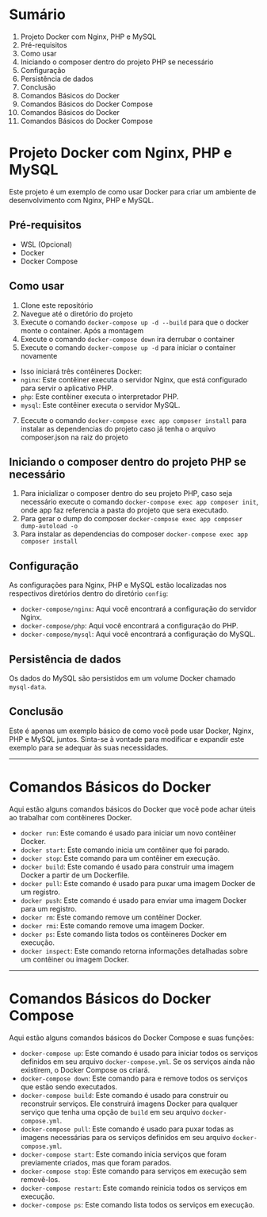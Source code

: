 # Sumário

1. Projeto Docker com Nginx, PHP e MySQL
2. Pré-requisitos
3. Como usar
4. Iniciando o composer dentro do projeto PHP se necessário
5. Configuração
6. Persistência de dados
7. Conclusão
8. Comandos Básicos do Docker
9. Comandos Básicos do Docker Compose
10. Comandos Básicos do Docker
11. Comandos Básicos do Docker Compose

# Projeto Docker com Nginx, PHP e MySQL

Este projeto é um exemplo de como usar Docker para criar um ambiente de desenvolvimento com Nginx, PHP e MySQL.

## Pré-requisitos
- WSL (Opcional)
- Docker
- Docker Compose

## Como usar

1. Clone este repositório
2. Navegue até o diretório do projeto
3. Execute o comando `docker-compose up -d --build` para que o docker monte o container. Após a montagem
4. Execute o comando `docker-compose down` ira derrubar o container
5. Execute o comando `docker-compose up -d` para iniciar o container novamente

- Isso iniciará três contêineres Docker:
- `nginx`: Este contêiner executa o servidor Nginx, que está configurado para servir o aplicativo PHP.
- `php`: Este contêiner executa o interpretador PHP.
- `mysql`: Este contêiner executa o servidor MySQL.

7. Ececute o comando `docker-compose exec app composer install` para instalar as dependencias do projeto caso já tenha o arquivo composer.json na raiz do projeto

## Iniciando o composer dentro do projeto PHP se necessário
1. Para inicializar o composer dentro do seu projeto PHP, caso seja necessário execute o comando `docker-compose exec app composer init`, onde app faz referencia a pasta do projeto que sera executado.
2. Para gerar o dump do composer `docker-compose exec app composer dump-autoload -o`
3. Para instalar as dependencias do composer `docker-compose exec app composer install`

## Configuração

As configurações para Nginx, PHP e MySQL estão localizadas nos respectivos diretórios dentro do diretório `config`:

- `docker-compose/nginx`: Aqui você encontrará a configuração do servidor Nginx.
- `docker-compose/php`: Aqui você encontrará a configuração do PHP.
- `docker-compose/mysql`: Aqui você encontrará a configuração do MySQL.

## Persistência de dados

Os dados do MySQL são persistidos em um volume Docker chamado `mysql-data`.

## Conclusão

Este é apenas um exemplo básico de como você pode usar Docker, Nginx, PHP e MySQL juntos. Sinta-se à vontade para modificar e expandir este exemplo para se adequar às suas necessidades.

----------------------------------------------------------------------------

# Comandos Básicos do Docker

Aqui estão alguns comandos básicos do Docker que você pode achar úteis ao trabalhar com contêineres Docker.

- `docker run`: Este comando é usado para iniciar um novo contêiner Docker.
- `docker start`: Este comando inicia um contêiner que foi parado.
- `docker stop`: Este comando para um contêiner em execução.
- `docker build`: Este comando é usado para construir uma imagem Docker a partir de um Dockerfile.
- `docker pull`: Este comando é usado para puxar uma imagem Docker de um registro.
- `docker push`: Este comando é usado para enviar uma imagem Docker para um registro.
- `docker rm`: Este comando remove um contêiner Docker.
- `docker rmi`: Este comando remove uma imagem Docker.
- `docker ps`: Este comando lista todos os contêineres Docker em execução.
- `docker inspect`: Este comando retorna informações detalhadas sobre um contêiner ou imagem Docker.

---------------------------------------------------------------------------

# Comandos Básicos do Docker Compose

Aqui estão alguns comandos básicos do Docker Compose e suas funções:

- `docker-compose up`: Este comando é usado para iniciar todos os serviços definidos em seu arquivo `docker-compose.yml`. Se os serviços ainda não existirem, o Docker Compose os criará.
- `docker-compose down`: Este comando para e remove todos os serviços que estão sendo executados.
- `docker-compose build`: Este comando é usado para construir ou reconstruir serviços. Ele construirá imagens Docker para qualquer serviço que tenha uma opção de `build` em seu arquivo `docker-compose.yml`.
- `docker-compose pull`: Este comando é usado para puxar todas as imagens necessárias para os serviços definidos em seu arquivo `docker-compose.yml`.
- `docker-compose start`: Este comando inicia serviços que foram previamente criados, mas que foram parados.
- `docker-compose stop`: Este comando para serviços em execução sem removê-los.
- `docker-compose restart`: Este comando reinicia todos os serviços em execução.
- `docker-compose ps`: Este comando lista todos os serviços em execução.
